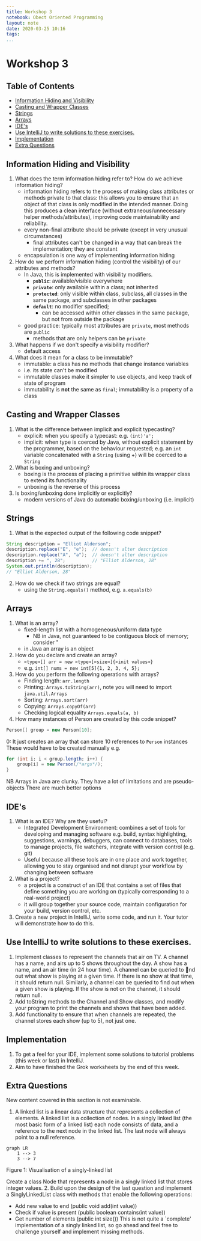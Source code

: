 ```yaml
---
title: Workshop 3
notebook: Obect Oriented Programming
layout: note
date: 2020-03-25 10:16
tags: 
...
```


# Workshop 3

[TOC]: #

## Table of Contents
- [Information Hiding and Visibility](#information-hiding-and-visibility)
- [Casting and Wrapper Classes](#casting-and-wrapper-classes)
- [Strings](#strings)
- [Arrays](#arrays)
- [IDE's](#ides)
- [Use IntelliJ to write solutions to these exercises.](#use-intellij-to-write-solutions-to-these-exercises)
- [Implementation](#implementation)
- [Extra Questions](#extra-questions)


## Information Hiding and Visibility

1. What does the term information hiding refer to? How do we achieve information hiding?
    - information hiding refers to the process of making class attributes or methods
      private to that class: this allows you to ensure that an object of that class
      is only modified in the intended manner.  Doing this produces a clean interface (without
      extraneous/unnecessary helper methods/attributes), improving code maintainability
      and reliability.
    - every non-final attribute should be private (except in very unusual circumstances)
      - final attributes can't be changed in a way that can break the implementation;
        they are constant
    - encapsulation is one way of implementing information hiding
2. How do we perform information hiding (control the visibility) of our attributes and methods?
    - In Java, this is implemented with visibility modifiers.
      - **`public`**: available/visible everywhere
      - **`private`**: only available within a class; not inherited
      - **`protected`**: only visible within class, subclass, all classes in the same
        package, and subclasses in other packages
      - **`default`**: no modifier specified;
        - can be accessed within other classes in the same package, but not from
          outside the package
    - good practice: typically most attributes are `private`, most methods are `public`
      - methods that are only helpers can be `private`
3. What happens if we don't specify a visibility modifier?
    - default access
4. What does it mean for a class to be immutable?
    - immutable: a class has no methods that change instance variables
    - i.e. its state can't be modified
    - immutable classes make it simpler to use objects, and keep track of state
      of program
    - immutability is **not** the same as `final`; immutability is a property of a class


## Casting and Wrapper Classes

1. What is the difference between implicit and explicit typecasting?
    - explicit: when you specify a typecast: e.g. `(int)'a';`
    - implicit: when type is coerced by Java, without explicit statement by the programmer,
      based on the behaviour requested; e.g. an `int` variable
      concatenated with a `String` (using +) will be coerced to a `String`
2. What is boxing and unboxing?
    - boxing is the process of placing a primitive within its wrapper class to extend
      its functionality
    - unboxing is the reverse of this process
3. Is boxing/unboxing done implicitly or explicitly?
    - modern versions of Java do automatic boxing/unboxing (i.e. implicit)

## Strings

1. What is the expected output of the following code snippet?
```java
String description = "Elliot Alderson";
description.replace("E", "e");  // doesn't alter description
description.replace("A", "a");  // doesn't alter description
description += ", 28";          // "Elliot Alderson, 28"
System.out.println(description); 
// "Elliot Alderson, 28"
```
2. How do we check if two strings are equal?
    - using the `String.equals()` method, e.g. `a.equals(b)`

## Arrays
1. What is an array?
    - fixed-length list with a homogeneous/uniform data type
      - NB in Java, not guaranteed to be contiguous block of memory; consider "
    - in Java an array is an object
2. How do you declare and create an array?
    - `<type>[] arr = new <type>[<size>]{<init values>}`
    - e.g. `int[] nums = new int[5]{1, 2, 3, 4, 5};`
3. How do you perform the following operations with arrays?
    - Finding length: `arr.length`
    - Printing: `Arrays.toString(arr)`, note you will need to import `java.util.Arrays`
    - Sorting: `Arrays.sort(arr)`
    - Copying: `Arrays.copyOf(arr)`
    - Checking logical equality `Arrays.equals(a, b)`
4. How many instances of Person are created by this code snippet?
```java
Person[] group = new Person[10];
```
0: It just creates an array that can store 10 references to `Person` instances
These would have to be created manually e.g.
```java
for (int i; i < group.length; i++) {
    group[i] = new Person(/*args*/);
}
```

NB Arrays in Java are clunky.  They have a lot of limitations and are pseudo-objects
There are much better options

## IDE's

1. What is an IDE? Why are they useful?
    - Integrated Development Environment: combines a set of tools for developing
      and managing software e.g. build, syntax highlighting, suggestions, warnings,
      debuggers, can connect to databases, tools to manage projects, file watchers,
      integrate with version control (e.g. git)
    - Useful because all these tools are in one place and work together, allowing you
      to stay organised and not disrupt your workflow by changing between software
2. What is a project?
    - a project is a construct of an IDE that contains a set of files that define
      something you are working on (typically corresponding to a real-world project)
    - it will group together your source code, maintain configuration for your build, version
      control, etc.
3. Create a new project in IntelliJ, write some code, and run it. Your tutor will demonstrate how to do this.

## Use IntelliJ to write solutions to these exercises.

1. Implement classes to represent the channels that air on TV.
A channel has a name, and airs up to 5 shows throughout the day. A show has a name, and an air
time (in 24 hour time).
A channel can be queried to nd out what show is playing at a given time.
If there is no show at that time, it should return null. Similarly, a channel can be queried to find
out when a given show is playing. If the show is not on the channel, it should return null.
2. Add toString methods to the Channel and Show classes, and modify your program to print the channels
and shows that have been added.
3. Add functionality to ensure that when channels are repeated, the channel stores each show (up to 5),
not just one.

## Implementation

1. To get a feel for your IDE, implement some solutions to tutorial problems (this week or last) in IntelliJ.
2. Aim to have finished the Grok worksheets by the end of this week.

## Extra Questions

New content covered in this section is not examinable.
1. A linked list is a linear data structure that represents a collection of elements. A linked list is a collection
of nodes. In a singly linked list (the most basic form of a linked list) each node consists of data, and a
reference to the next node in the linked list. The last node will always point to a null reference.
```mermaid
graph LR
    1 --> 3 
    3 --> 7
```
Figure 1: Visualisation of a singly-linked list

Create a class Node that represents a node in a singly linked list that stores integer values.
2. Build upon the design of the last question and implement a SinglyLinkedList class with methods that
enable the following operations:
- Add new value to end (public void add(int value))
- Check if value is present (public boolean contains(int value))
- Get number of elements (public int size())
This is not quite a `complete' implementation of a singly linked list, so go ahead and feel free to challenge
yourself and implement missing methods.
